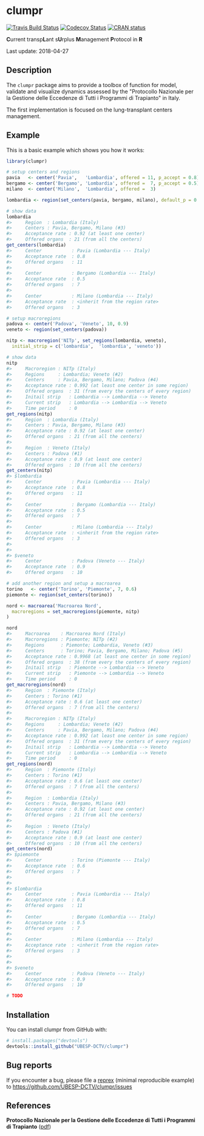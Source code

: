 clumpr
================

<!-- README.md is generated from README.Rmd. Please edit that file -->
[![Travis Build Status](https://travis-ci.com/UBESP-DCTV/clumpr.svg?token=wGyFLep97LHjNKfPGjkg&branch=structures)](https://travis-ci.org/UBESP-DCTV/clumpr) [![Codecov Status](https://codecov.io/gh/UBESP-DCTV/clumpr/branch/structures/graph/badge.svg?token=IY02gbLUth)](https://codecov.io/gh/UBESP-DCTV/clumpr) [![CRAN status](https://www.r-pkg.org/badges/version/clumpr)](https://cran.r-project.org/package=clumpr)

**C**urrent transp**L**ant s**U**rplus **M**anagement **P**rotocol in **R**

Last update: 2018-04-27

Description
-----------

The `clumpr` package aims to provide a toolbox of function for model, validate and visualize dynamics assessed by the "Protocollo Nazionale per la Gestione delle Eccedenze di Tutti i Programmi di Trapianto" in Italy.

The first implementation is focused on the lung-transplant centers management.

Example
-------

This is a basic example which shows you how it works:

``` r
library(clumpr)

# setup centers and regions
pavia   <- center('Pavia',   'Lombardia', offered = 11, p_accept = 0.8)
bergamo <- center('Bergamo', 'Lombardia', offered =  7, p_accept = 0.5)
milano  <- center('Milano',  'Lombardia', offered =  3)

lombardia <- region(set_centers(pavia, bergamo, milano), default_p = 0.2)

# show data
lombardia
#>     Region  : Lombardia (Italy)
#>     Centers : Pavia, Bergamo, Milano (#3)
#>     Acceptance rate : 0.92 (at least one center)
#>     Offered organs  : 21 (from all the centers)
get_centers(lombardia)
#>     Center           : Pavia (Lombardia --- Italy)
#>     Acceptance rate  : 0.8
#>     Offered organs   : 11
#> 
#>     Center           : Bergamo (Lombardia --- Italy)
#>     Acceptance rate  : 0.5
#>     Offered organs   : 7
#> 
#>     Center           : Milano (Lombardia --- Italy)
#>     Acceptance rate  : <inherit from the region rate>
#>     Offered organs   : 3

# setup macroregions
padova <- center('Padova', 'Veneto', 10, 0.9)
veneto <- region(set_centers(padova))

nitp <- macroregion('NITp', set_regions(lombardia, veneto),
  initial_strip = c('lombardia',  'lombardia', 'veneto'))

# show data
nitp
#>     Macroregion : NITp (Italy)
#>     Regions     : Lombardia; Veneto (#2)
#>     Centers     : Pavia, Bergamo, Milano; Padova (#4)
#>     Acceptance rate : 0.992 (at least one center in some region)
#>     Offered organs  : 31 (from every the centers of every region)
#>     Initail strip   : Lombardia --> Lombardia --> Veneto
#>     Current strip   : Lombardia --> Lombardia --> Veneto
#>     Time period     : 0
get_regions(nitp)
#>     Region  : Lombardia (Italy)
#>     Centers : Pavia, Bergamo, Milano (#3)
#>     Acceptance rate : 0.92 (at least one center)
#>     Offered organs  : 21 (from all the centers)
#> 
#>     Region  : Veneto (Italy)
#>     Centers : Padova (#1)
#>     Acceptance rate : 0.9 (at least one center)
#>     Offered organs  : 10 (from all the centers)
get_centers(nitp)
#> $lombardia
#>     Center           : Pavia (Lombardia --- Italy)
#>     Acceptance rate  : 0.8
#>     Offered organs   : 11
#> 
#>     Center           : Bergamo (Lombardia --- Italy)
#>     Acceptance rate  : 0.5
#>     Offered organs   : 7
#> 
#>     Center           : Milano (Lombardia --- Italy)
#>     Acceptance rate  : <inherit from the region rate>
#>     Offered organs   : 3
#> 
#> 
#> $veneto
#>     Center           : Padova (Veneto --- Italy)
#>     Acceptance rate  : 0.9
#>     Offered organs   : 10

# add another region and setup a macroarea
torino   <- center('Torino', 'Piemonte', 7, 0.6)
piemonte <- region(set_centers(torino))

nord <- macroarea('Macroarea Nord',
  macroregions = set_macroregions(piemonte, nitp)
)

nord
#>     Macroarea    : Macroarea Nord (Italy)
#>     Macroregions : Piemonte; NITp (#2)
#>     Regions      : Piemonte; Lombardia, Veneto (#3)
#>     Centers      : Torino; Pavia, Bergamo, Milano; Padova (#5)
#>     Acceptance rate : 0.9968 (at least one center in some region)
#>     Offered organs  : 38 (from every the centers of every region)
#>     Initail strip   : Piemonte --> Lombardia --> Veneto
#>     Current strip   : Piemonte --> Lombardia --> Veneto
#>     Time period     : 0
get_macroregions(nord)
#>     Region  : Piemonte (Italy)
#>     Centers : Torino (#1)
#>     Acceptance rate : 0.6 (at least one center)
#>     Offered organs  : 7 (from all the centers)
#> 
#>     Macroregion : NITp (Italy)
#>     Regions     : Lombardia; Veneto (#2)
#>     Centers     : Pavia, Bergamo, Milano; Padova (#4)
#>     Acceptance rate : 0.992 (at least one center in some region)
#>     Offered organs  : 31 (from every the centers of every region)
#>     Initail strip   : Lombardia --> Lombardia --> Veneto
#>     Current strip   : Lombardia --> Lombardia --> Veneto
#>     Time period     : 0
get_regions(nord)
#>     Region  : Piemonte (Italy)
#>     Centers : Torino (#1)
#>     Acceptance rate : 0.6 (at least one center)
#>     Offered organs  : 7 (from all the centers)
#> 
#>     Region  : Lombardia (Italy)
#>     Centers : Pavia, Bergamo, Milano (#3)
#>     Acceptance rate : 0.92 (at least one center)
#>     Offered organs  : 21 (from all the centers)
#> 
#>     Region  : Veneto (Italy)
#>     Centers : Padova (#1)
#>     Acceptance rate : 0.9 (at least one center)
#>     Offered organs  : 10 (from all the centers)
get_centers(nord)
#> $piemonte
#>     Center           : Torino (Piemonte --- Italy)
#>     Acceptance rate  : 0.6
#>     Offered organs   : 7
#> 
#> 
#> $lombardia
#>     Center           : Pavia (Lombardia --- Italy)
#>     Acceptance rate  : 0.8
#>     Offered organs   : 11
#> 
#>     Center           : Bergamo (Lombardia --- Italy)
#>     Acceptance rate  : 0.5
#>     Offered organs   : 7
#> 
#>     Center           : Milano (Lombardia --- Italy)
#>     Acceptance rate  : <inherit from the region rate>
#>     Offered organs   : 3
#> 
#> 
#> $veneto
#>     Center           : Padova (Veneto --- Italy)
#>     Acceptance rate  : 0.9
#>     Offered organs   : 10

# TODO
```

Installation
------------

You can install clumpr from GitHub with:

``` r
# install.packages("devtools")
devtools::install_github("UBESP-DCTV/clumpr")
```

Bug reports
-----------

If you encounter a bug, please file a [reprex](https://github.com/tidyverse/reprex) (minimal reproducible example) to <https://github.com/UBESP-DCTV/clumpr/issues>

References
----------

**Protocollo Nazionale per la Gestione delle Eccedenze di Tutti i Programmi di Trapianto** ([pdf](http://www.policlinico.mi.it/AMM/nitp/area_operatore/linee_guida/03/ProtocolloNazionaleGestioneEccedenzeCNTO140804.pdf))
